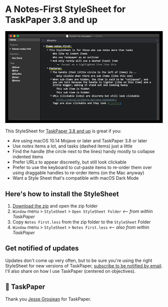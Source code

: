# A Notes-First StyleSheet for TaskPaper 3.8 and up

![Preview of a TaskPaper with the Light StyleSheet applied](preview.png)

This StyleSheet for [TaskPaper 3.8 and up](http://www.taskpaper.com) is great if you:

* Are using macOS 10.14 Mojave or later and TaskPaper 3.8 or later
* Use *notes* items a lot, and tasks (dashed items) just a little
* Find the handle (the circle next to the lines) handy mostly to collapse indented items
* Prefer URLs to appear discreetly, but still look clickable
* Prefer to use the keyboard to cut-paste items to re-order them over using draggable handles to re-order items (on the Mac anyway)
* Want a Style Sheet that's compatible with macOS Dark Mode

## Here's how to install the StyleSheet

1. [Download the zip][download] and open the zip folder
2. `Window` menu > `StyleSheet` > `Open StyleSheet Folder` *<-- from within TaskPaper*
3. Copy `Notes First.less` from the zip folder to the `StyleSheet` Folder
4. `Window` menu > `StyleSheet` > `Notes First.less` *<-- also from within TaskPaper*

[download]: https://github.com/pascallaliberte/theme-notes-first/archive/master.zip

## Get notified of updates

Updates don't come up very often, but to be sure you're using the right StyleSheet for new versions of TaskPaper, [subscribe to be notified by email](http://pascallaliberte.me/uses-taskpaper/). I'll also share on how I use TaskPaper (centered on objectives).

## 💙 TaskPaper

Thank you [Jesse Grosjean](http://www.hogbaysoftware.com/about) for TaskPaper.
